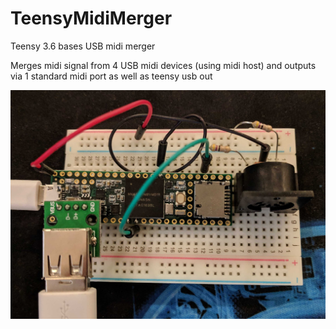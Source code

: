 # TeensyMidiMerger
Teensy 3.6 bases USB midi merger

Merges midi signal from 4 USB midi devices (using midi host) and outputs via 1 standard midi port as well as teensy usb out 

![midi merger](https://github.com/HanYangZhao/TeensyMidiMerger/blob/master/1.jpg)
